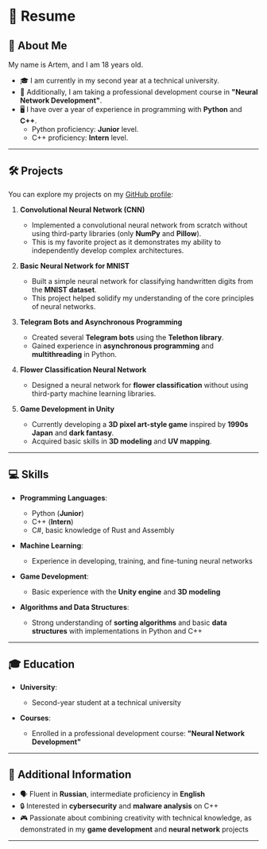 # 📄 Resume

## 👤 About Me  
My name is Artem, and I am 18 years old.  
- 🎓 I am currently in my second year at a technical university.  
- 📘 Additionally, I am taking a professional development course in **"Neural Network Development"**.  
- 🖥️ I have over a year of experience in programming with **Python** and **C++**.  
  - Python proficiency: **Junior** level.  
  - C++ proficiency: **Intern** level.  

---

## 🛠️ Projects  
You can explore my projects on my [GitHub profile](https://github.com/ZamniProg):  

1. **Convolutional Neural Network (CNN)**  
   - Implemented a convolutional neural network from scratch without using third-party libraries (only **NumPy** and **Pillow**).  
   - This is my favorite project as it demonstrates my ability to independently develop complex architectures.  

2. **Basic Neural Network for MNIST**  
   - Built a simple neural network for classifying handwritten digits from the **MNIST dataset**.  
   - This project helped solidify my understanding of the core principles of neural networks.  

3. **Telegram Bots and Asynchronous Programming**  
   - Created several **Telegram bots** using the **Telethon library**.  
   - Gained experience in **asynchronous programming** and **multithreading** in Python.  

4. **Flower Classification Neural Network**  
   - Designed a neural network for **flower classification** without using third-party machine learning libraries.  

5. **Game Development in Unity**  
   - Currently developing a **3D pixel art-style game** inspired by **1990s Japan** and **dark fantasy**.  
   - Acquired basic skills in **3D modeling** and **UV mapping**.  

---

## 💻 Skills  
- **Programming Languages**:  
  - Python (**Junior**)  
  - C++ (**Intern**)  
  - C#, basic knowledge of Rust and Assembly  

- **Machine Learning**:  
  - Experience in developing, training, and fine-tuning neural networks  

- **Game Development**:  
  - Basic experience with the **Unity engine** and **3D modeling**  

- **Algorithms and Data Structures**:  
  - Strong understanding of **sorting algorithms** and basic **data structures** with implementations in Python and C++  

---

## 🎓 Education  
- **University**:  
  - Second-year student at a technical university  

- **Courses**:  
  - Enrolled in a professional development course: **"Neural Network Development"**  

---

## 🌟 Additional Information  
- 🗣️ Fluent in **Russian**, intermediate proficiency in **English**  
- 🔒 Interested in **cybersecurity** and **malware analysis** on C++
- 🎮 Passionate about combining creativity with technical knowledge, as demonstrated in my **game development** and **neural network** projects  

---
